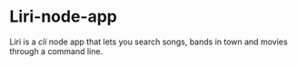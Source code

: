 # Liri-node-app
Liri is a _cli_ node app that lets you search songs, bands in town and movies through a command line.
